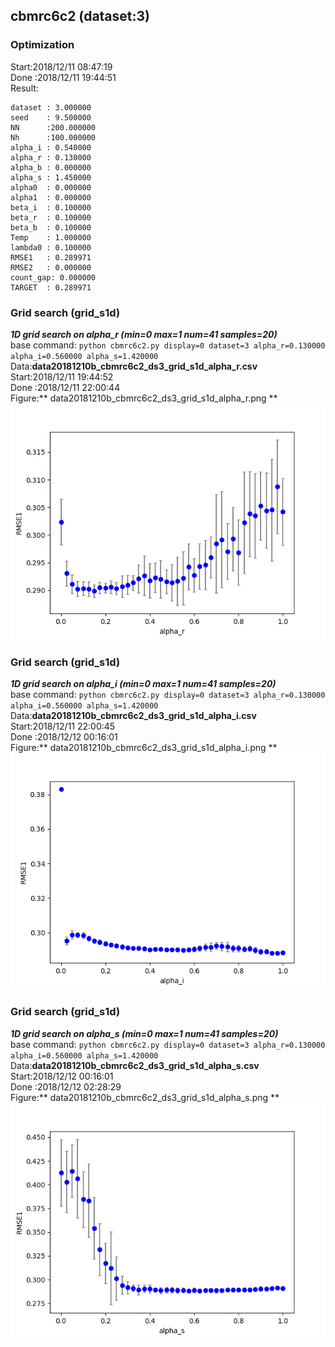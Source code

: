 ## cbmrc6c2 (dataset:3)
### Optimization 
Start:2018/12/11 08:47:19  
Done :2018/12/11 19:44:51  
Result:  
```
dataset : 3.000000
seed    : 9.500000
NN      :200.000000
Nh      :100.000000
alpha_i : 0.540000
alpha_r : 0.130000
alpha_b : 0.000000
alpha_s : 1.450000
alpha0  : 0.000000
alpha1  : 0.000000
beta_i  : 0.100000
beta_r  : 0.100000
beta_b  : 0.100000
Temp    : 1.000000
lambda0 : 0.100000
RMSE1   : 0.289971
RMSE2   : 0.000000
count_gap: 0.000000
TARGET  : 0.289971
```
### Grid search (grid_s1d) 
***1D grid search on alpha_r (min=0 max=1 num=41 samples=20)***  
base command: `python cbmrc6c2.py display=0 dataset=3 alpha_r=0.130000 alpha_i=0.560000 alpha_s=1.420000 `  
Data:**data20181210b_cbmrc6c2_ds3_grid_s1d_alpha_r.csv**  
Start:2018/12/11 19:44:52  
Done :2018/12/11 22:00:44  
Figure:** data20181210b_cbmrc6c2_ds3_grid_s1d_alpha_r.png **  
![data20181210b_cbmrc6c2_ds3_grid_s1d_alpha_r.png](data20181210b_cbmrc6c2_ds3_grid_s1d_alpha_r.png)  
### Grid search (grid_s1d) 
***1D grid search on alpha_i (min=0 max=1 num=41 samples=20)***  
base command: `python cbmrc6c2.py display=0 dataset=3 alpha_r=0.130000 alpha_i=0.560000 alpha_s=1.420000 `  
Data:**data20181210b_cbmrc6c2_ds3_grid_s1d_alpha_i.csv**  
Start:2018/12/11 22:00:45  
Done :2018/12/12 00:16:01  
Figure:** data20181210b_cbmrc6c2_ds3_grid_s1d_alpha_i.png **  
![data20181210b_cbmrc6c2_ds3_grid_s1d_alpha_i.png](data20181210b_cbmrc6c2_ds3_grid_s1d_alpha_i.png)  
### Grid search (grid_s1d) 
***1D grid search on alpha_s (min=0 max=1 num=41 samples=20)***  
base command: `python cbmrc6c2.py display=0 dataset=3 alpha_r=0.130000 alpha_i=0.560000 alpha_s=1.420000 `  
Data:**data20181210b_cbmrc6c2_ds3_grid_s1d_alpha_s.csv**  
Start:2018/12/12 00:16:01  
Done :2018/12/12 02:28:29  
Figure:** data20181210b_cbmrc6c2_ds3_grid_s1d_alpha_s.png **  
![data20181210b_cbmrc6c2_ds3_grid_s1d_alpha_s.png](data20181210b_cbmrc6c2_ds3_grid_s1d_alpha_s.png)  
